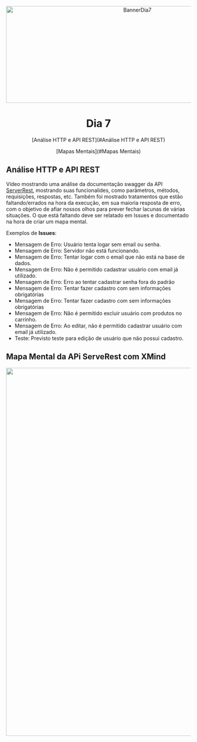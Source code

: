 <div align="center">
    <img src="Img/dia7.png" alt="BannerDia7" width="700px" height="263px">
    <h1> Dia 7 </h1>
    <p>[Análise HTTP e API REST](#Análise HTTP e API REST)</p>
    <p>[Mapas Mentais](#Mapas Mentais)</p>
</div>

## Análise HTTP e API REST
Vídeo mostrando uma análise da documentação swagger da API [ServerRest](https://serverest.dev/#/), mostrando suas funcionalides, como parâmetros, métodos, requisições, respostas, etc. Também foi mostrado tratamentos que estão faltando/errados na hora da execução, em sua maioria resposta de erro, com o objetivo de afiar nossos olhos para prever fechar lacunas de várias situações. O que está faltando deve ser relatado em Issues e documentado na hora de criar um mapa mental.


Exemplos de **Issues**:
- Mensagem de Erro: Usuário tenta logar sem email ou senha.
- Mensagem de Erro: Servidor não está funcionando.
- Mensagem de Erro: Tentar logar com o email que não está na base de dados.
- Mensagem de Erro: Não é permitido cadastrar usuário com email já utilizado.
- Mensagem de Erro: Erro ao tentar cadastrar senha fora do padrão
- Mensagem de Erro: Tentar fazer cadastro com  sem informações obrigatórias
- Mensagem de Erro: Tentar fazer cadastro com  sem informações obrigatórias
- Mensagem de Erro: Não é permitido excluir usuário com produtos no carrinho.
- Mensagem de Erro: Ao editar, não é permitido cadastrar usuário com email já utilizado.
 - Teste: Previsto teste para edição de usuário que não possui cadastro.



## Mapa Mental da APi ServeRest com XMind

<div align="center">
    <img src="Img/MapaMental2.png" width="1000px">
</div>
